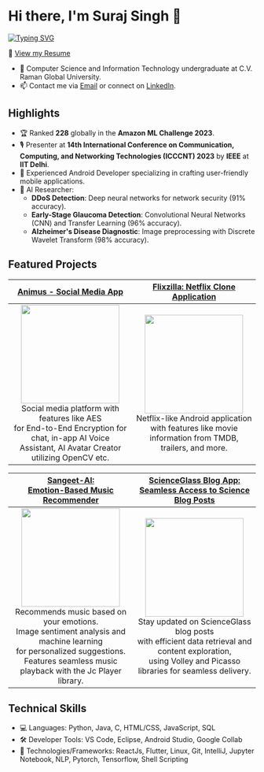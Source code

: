# Hi there, I'm Suraj Singh 👋

[![Typing SVG](https://readme-typing-svg.demolab.com?font=Fira+Code&pause=1000&random=false&width=435&lines=BTech+CSE-Student+%7C+ML+%26++Android+Dev;IIT+DELHI%3A+IEEE+ICCCNT+2023+Conf;Amazon+ML+Challenge%3A+228+Global+Rank;AI+Researcher%3A+DDoS%2C+Glaucoma+Etc)](https://git.io/typing-svg)

📄 [View my Resume](https://drive.google.com/file/d/1u28HdWNyTgMwzNrqh5uo5cdDjd4x7Oi_/view?usp=sharing)
- 🔭 Computer Science and Information Technology undergraduate at C.V. Raman Global University.
- 📫 Contact me via [Email](mailto:hotmailsuraj@gmail.com) or connect on [LinkedIn](https://www.linkedin.com/in/s0oraj).

## Highlights
- 🏆 Ranked **228** globally in the **Amazon ML Challenge 2023**.
- 🎙 Presenter at **14th International Conference on Communication, Computing, and Networking Technologies (ICCCNT) 2023** by **IEEE** at **IIT Delhi**.
- 📱 Experienced Android Developer specializing in crafting user-friendly mobile applications.
- 🧠 AI Researcher:
    - **DDoS Detection**: Deep neural networks for network security (91% accuracy).
    - **Early-Stage Glaucoma Detection**: Convolutional Neural Networks (CNN) and Transfer Learning (96% accuracy).
    - **Alzheimer's Disease Diagnostic**: Image preprocessing with Discrete Wavelet Transform (98% accuracy).

## Featured Projects

| [**Animus - Social Media App**](https://github.com/s0oraj/animus) | [**Flixzilla: Netflix Clone Application**](https://github.com/s0oraj/flixzilla) |
|:-------------------------:|:-------------------------:|
| <img src="https://user-images.githubusercontent.com/42529024/198926752-693c765d-e8a0-4322-8a05-bb8b274cc602.png" height="200"><br> Social media platform with features like AES<br> for End-to-End Encryption for chat, in-app AI Voice Assistant, AI Avatar Creator utilizing OpenCV etc. | <img src="https://user-images.githubusercontent.com/42529024/202111939-22cf25c9-f4e4-421c-a9a7-de663d440094.png" height="200"> <br> Netflix-like Android application with features like movie information from TMDB, trailers, and more. |

| [**Sangeet-AI:<br> Emotion-Based Music Recommender**](https://github.com/s0oraj/SangeetAI) | [**ScienceGlass Blog App:<br> Seamless Access to Science Blog Posts**](https://github.com/s0oraj/ScienceGlass) |
|:-------------------------:|:-------------------------:|
| <img src="https://user-images.githubusercontent.com/42529024/202877049-ac02656d-5ae2-46b8-9442-77fda36c5393.png" height="200"><br> Recommends music based on your emotions.<br> Image sentiment analysis and machine learning <br> for personalized suggestions. <br> Features seamless music playback with the Jc Player library. | <img src="https://github.com/s0oraj/s0oraj/assets/42529024/3366de40-6387-4a4f-9639-de6ed6bdc48b" height="200"> <br>Stay updated on ScienceGlass blog posts <br> with efficient data retrieval and content exploration,<br> using Volley and Picasso libraries for seamless delivery.


## Technical Skills
- 💻 Languages: Python, Java, C, HTML/CSS, JavaScript, SQL
- 🛠️ Developer Tools: VS Code, Eclipse, Android Studio, Google Collab
- 🚀 Technologies/Frameworks: ReactJs, Flutter, Linux, Git, IntelliJ, Jupyter Notebook, NLP, Pytorch, Tensorflow, Shell Scripting
